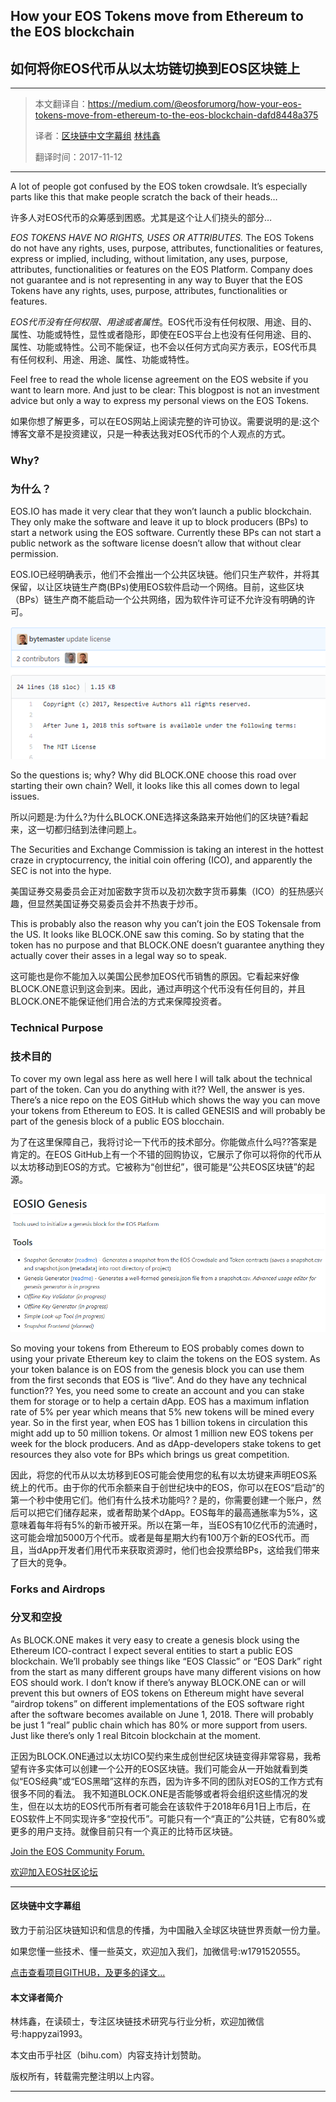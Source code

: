 ## How your EOS Tokens move from Ethereum to the EOS blockchain
## 如何将你EOS代币从以太坊链切换到EOS区块链上

------------------------------------------------------

> 本文翻译自：https://medium.com/@eosforumorg/how-your-eos-tokens-move-from-ethereum-to-the-eos-blockchain-dafd8448a375
>
> 译者：[区块链中文字幕组](https://github.com/BlockchainTranslator/EOS) [林炜鑫](https://github.com/weixin1993)
> 
> 翻译时间：2017-11-12

---------------------------
A lot of people got confused by the EOS token crowdsale. It’s especially parts like this that make people scratch the back of their heads…

许多人对EOS代币的众筹感到困惑。尤其是这个让人们挠头的部分…

*EOS TOKENS HAVE NO RIGHTS, USES OR ATTRIBUTES.* The EOS Tokens do not have any rights, uses, purpose, attributes, functionalities or features, express or implied, including, without limitation, any uses, purpose, attributes, functionalities or features on the EOS Platform. Company does not guarantee and is not representing in any way to Buyer that the EOS Tokens have any rights, uses, purpose, attributes, functionalities or features.

*EOS代币没有任何权限、用途或者属性*。EOS代币没有任何权限、用途、目的、属性、功能或特性，显性或者隐形，即使在EOS平台上也没有任何用途、目的、属性、功能或特性。公司不能保证，也不会以任何方式向买方表示，EOS代币具有任何权利、用途、用途、属性、功能或特性。

Feel free to read the whole license agreement on the EOS website if you want to learn more. And just to be clear: This blogpost is not an investment advice but only a way to express my personal views on the EOS Tokens.

如果你想了解更多，可以在EOS网站上阅读完整的许可协议。需要说明的是:这个博客文章不是投资建议，只是一种表达我对EOS代币的个人观点的方式。

### Why?
### 为什么？

EOS.IO has made it very clear that they won’t launch a public blockchain. They only make the software and leave it up to block producers (BPs) to start a network using the EOS software. Currently these BPs can not start a public network as the software license doesn’t allow that without clear permission.

EOS.IO已经明确表示，他们不会推出一个公共区块链。他们只生产软件，并将其保留，以让区块链生产商(BPs)使用EOS软件启动一个网络。目前，这些区块（BPs）链生产商不能启动一个公共网络，因为软件许可证不允许没有明确的许可。


![BPs have to wait to launch a public chain…](pics/BPs-wait.png)


So the questions is; why? Why did BLOCK.ONE choose this road over starting their own chain? Well, it looks like this all comes down to legal issues.

所以问题是:为什么?为什么BLOCK.ONE选择这条路来开始他们的区块链?看起来，这一切都归结到法律问题上。

The Securities and Exchange Commission is taking an interest in the hottest craze in cryptocurrency, the initial coin offering (ICO), and apparently the SEC is not into the hype.

美国证券交易委员会正对加密数字货币以及初次数字货币募集（ICO）的狂热感兴趣，但显然美国证券交易委员会并不热衷于炒币。

This is probably also the reason why you can’t join the EOS Tokensale from the US. It looks like BLOCK.ONE saw this coming. So by stating that the token has no purpose and that BLOCK.ONE doesn’t guarantee anything they actually cover their asses in a legal way so to speak.

这可能也是你不能加入以美国公民参加EOS代币销售的原因。它看起来好像BLOCK.ONE意识到这会到来。因此，通过声明这个代币没有任何目的，并且BLOCK.ONE不能保证他们用合法的方式来保障投资者。


### Technical Purpose

### 技术目的

To cover my own legal ass here as well here I will talk about the technical part of the token. Can you do anything with it?? Well, the answer is yes. There’s a nice repo on the EOS GitHub which shows the way you can move your tokens from Ethereum to EOS. It is called GENESIS and will probably be part of the genesis block of a public EOS blocchain.

为了在这里保障自己，我将讨论一下代币的技术部分。你能做点什么吗??答案是肯定的。在EOS GitHub上有一个不错的回购协议，它展示了你可以将你的代币从以太坊移动到EOS的方式。它被称为“创世纪”，很可能是“公共EOS区块链”的起源。

![EOSIO-Genesis](pics/EOSIO-Genesis.png)


So moving your tokens from Ethereum to EOS probably comes down to using your private Ethereum key to claim the tokens on the EOS system. As your token balance is on EOS from the genesis block you can use them from the first seconds that EOS is “live”. And do they have any technical function?? Yes, you need some to create an account and you can stake them for storage or to help a certain dApp. EOS has a maximum inflation rate of 5% per year which means that 5% new tokens will be mined every year. So in the first year, when EOS has 1 billion tokens in circulation this might add up to 50 million tokens. Or almost 1 million new EOS tokens per week for the block producers. And as dApp-developers stake tokens to get resources they also vote for BPs which brings us great competition.


因此，将您的代币从以太坊移到EOS可能会使用您的私有以太坊键来声明EOS系统上的代币。由于你的代币余额来自于创世纪块中的EOS，你可以在EOS“启动”的第一个秒中使用它们。他们有什么技术功能吗?？是的，你需要创建一个账户，然后可以把它们储存起来，或者帮助某个dApp。EOS每年的最高通胀率为5%，这意味着每年将有5%的新币被开采。所以在第一年，当EOS有10亿代币的流通时，这可能会增加5000万个代币。或者是每星期大约有100万个新的EOS代币。而且，当dApp开发者们用代币来获取资源时，他们也会投票给BPs，这给我们带来了巨大的竞争。


### Forks and Airdrops

### 分叉和空投


As BLOCK.ONE makes it very easy to create a genesis block using the Ethereum ICO-contract I expect several entities to start a public EOS blockchain. We’ll probably see things like “EOS Classic” or “EOS Dark” right from the start as many different groups have many different visions on how EOS should work. I don’t know if there’s anyway BLOCK.ONE can or will prevent this but owners of EOS tokens on Ethereum might have several “airdrop tokens” on different implementations of the EOS software right after the software becomes available on June 1, 2018. There will probably be just 1 “real” public chain which has 80% or more support from users. Just like there’s only 1 real Bitcoin blockchain at the moment.


正因为BLOCK.ONE通过以太坊ICO契约来生成创世纪区块链变得非常容易，我希望有许多实体可以创建一个公开的EOS区块链。我们可能会从一开始就看到类似“EOS经典”或“EOS黑暗”这样的东西，因为许多不同的团队对EOS的工作方式有很多不同的看法。
我不知道BLOCK.ONE是否能够或者将会组织这些情况的发生，但在以太坊的EOS代币所有者可能会在该软件于2018年6月1日上市后，在EOS软件上不同实现许多“空投代币”。可能只有一个“真正的”公共链，它有80%或更多的用户支持。就像目前只有一个真正的比特币区块链。

[Join the EOS Community Forum.](https://eosforum.org/)

[欢迎加入EOS社区论坛](https://eosforum.org/)


----------------------------------------------------

#### 区块链中文字幕组

致力于前沿区块链知识和信息的传播，为中国融入全球区块链世界贡献一份力量。

如果您懂一些技术、懂一些英文，欢迎加入我们，加微信号:w1791520555。

[点击查看项目GITHUB，及更多的译文...](https://github.com/BlockchainTranslator/EOS)

#### 本文译者简介

林炜鑫，在读硕士，专注区块链技术研究与行业分析，欢迎加微信号:happyzai1993。

本文由币乎社区（bihu.com）内容支持计划赞助。

版权所有，转载需完整注明以上内容。

----------------------------------------------------
